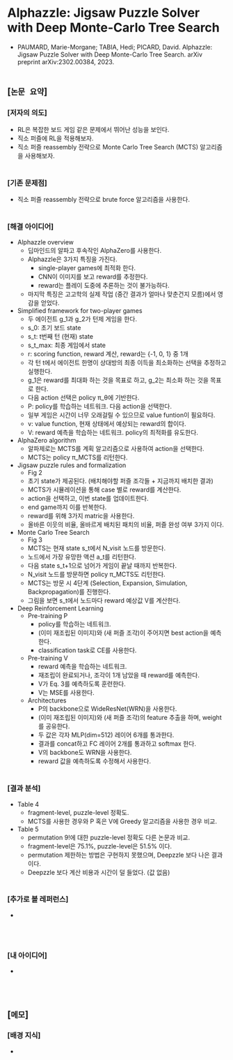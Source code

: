 # Alphazzle: Jigsaw Puzzle Solver with Deep Monte-Carlo Tree Search
* PAUMARD, Marie-Morgane; TABIA, Hedi; PICARD, David. Alphazzle: Jigsaw Puzzle Solver with Deep Monte-Carlo Tree Search. arXiv preprint arXiv:2302.00384, 2023.
<br><br>

## [`논문 요약`]

### [저자의 의도]
* RL은 복잡한 보드 게임 같은 문제에서 뛰어난 성능을 보인다.
* 직소 퍼즐에 RL을 적용해보자.
* 직소 퍼즐 reassembly 전략으로 Monte Carlo Tree Search (MCTS) 알고리즘을 사용해보자.
<br><br>

### [기존 문제점]
* 직소 퍼즐 reassembly 전략으로 brute force 알고리즘을 사용한다.
<br><br>

### [해결 아이디어]
* Alphazzle overview
    * 딥마인드의 알파고 후속작인 AlphaZero를 사용한다.
    * Alphazzle은 3가지 특징을 가진다.
        * single-player games에 최적화 한다.
        * CNN이 이미지를 보고 reward를 추정한다.
        * reward는 플레이 도중에 추론하는 것이 불가능하다.
    * 마지막 특징은 고고학의 실제 작업 (중간 결과가 얼마나 맞춘건지 모름)에서 영감을 얻었다.
* Simplified framework for two-player games
    * 두 에이전트 g_1과 g_2가 턴제 게임을 한다.
    * s_0: 초기 보드 state
    * s_t: t번째 턴 (현재) state
    * s_t_max: 최종 게임에서 state
    * r: scoring function, reward 계산, reward는 {-1, 0, 1} 중 1개
    * 각 턴 t에서 에이전트 한명이 상대방의 최종 이득을 최소화하는 선택을 추정하고 실행한다.
    * g_1은 reward를 최대화 하는 것을 목표로 하고, g_2는 최소화 하는 것을 목표로 한다.
    * 다음 action 선택은 policy π_θ에 기반한다.
    * P: policy를 학습하는 네트워크. 다음 action을 선택한다.
    * 일부 게임은 시간이 너무 오래걸릴 수 있으므로 value funtion이 필요하다.
    * v: value function, 현재 상태에서 예상되는 reward의 합이다.
    * V: reward 예측을 학습하는 네트워크. policy의 최적화를 유도한다.
* AlphaZero algorithm
    * 알파제로는 MCTS를 계획 알고리즘으로 사용하여 action을 선택한다.
    * MCTS는 policy π_MCTS를 리턴한다.
* Jigsaw puzzle rules and formalization
    * Fig 2
    * 초기 state가 제공된다. (배치해야할 퍼즐 조각들 + 지금까지 배치한 결과)
    * MCTS가 시뮬레이션을 통해 case 별로 reward를 계산한다.
    * action을 선택하고, 이번 state를 업데이트한다.
    * end game까지 이를 반복한다.
    * reward를 위해 3가지 matric을 사용한다.
    * 올바른 이웃의 비율, 올바르게 배치된 패치의 비율, 퍼즐 완성 여부 3가지 이다.
* Monte Carlo Tree Search
    * Fig 3
    * MCTS는 현재 state s_t에서 N_visit 노드를 방문한다.
    * 노드에서 가장 유망한 액션 a_t를 리턴한다.
    * 다음 state s_t+1으로 넘어가 게임이 끝날 때까지 반복한다.
    * N_visit 노드를 방문하면 policy π_MCTS도 리턴한다.
    * MCTS는 방문 시 4단계 (Selection, Expansion, Simulation, Backpropagation)를 진행한다.
    * 그림을 보면 s_t에서 노드마다 reward 예상값 V를 계산한다.
* Deep Reinforcement Learning
    * Pre-training P
        * policy를 학습하는 네트워크.
        * (이미 재조립된 이미지)와 (새 퍼즐 조각)이 주어지면 best action을 예측한다.
        * classification task로 CE를 사용한다.
    * Pre-training V
        * reward 예측을 학습하는 네트워크.
        * 재조립이 완료되거나, 조각이 1개 남았을 때 reward를 예측한다.
        * V가 Eq. 3를 예측하도록 훈련한다.
        * V는 MSE를 사용한다.
    * Architectures
        * P의 backbone으로 WideResNet(WRN)을 사용한다.
        * (이미 재조립된 이미지)와 (새 퍼즐 조각)의 feature 추출을 하며, weight를 공유한다.
        * 두 값은 각자 MLP(dim=512) 레이어 6개를 통과한다.
        * 결과를 concat하고 FC 레이어 2개를 통과하고 softmax 한다.
        * V의 backbone도 WRN을 사용한다.
        * reward 값을 예측하도록 수정해서 사용한다.
<br><br>

### [결과 분석]
* Table 4
    * fragment-level, puzzle-level 정확도.
    * MCTS를 사용한 경우와 P 혹은 V에 Greedy 알고리즘을 사용한 경우 비교.
* Table 5
    * permutation 9!에 대한 puzzle-level 정확도 다른 논문과 비교.
    * fragment-level은 75.1%, puzzle-level은 51.5% 이다.
    * permutation 제한하는 방법은 구현하지 못했으며, Deepzzle 보다 나은 결과이다.
    * Deepzzle 보다 계산 비용과 시간이 덜 들었다. (값 없음)
<br><br>

### [추가로 볼 레퍼런스]
* 
<br><br>

### [내 아이디어]
* 
<br><br>



## [`메모`]

### [배경 지식]
* 
<br><br>


